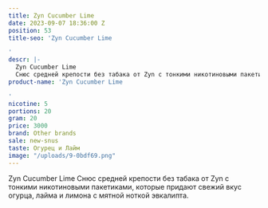 ```yaml
---
title: Zyn Cucumber Lime
date: 2023-09-07 18:36:00 Z
position: 53
title-seo: 'Zyn Cucumber Lime

'
descr: |-
  Zyn Cucumber Lime
  Снюс средней крепости без табака от Zyn с тонкими никотиновыми пакетиками, которые придают свежий вкус огурца, лайма и лимона с мятной ноткой эвкалипта.
product-name: 'Zyn Cucumber Lime

'
nicotine: 5
portions: 20
gram: 20
price: 3000
brand: Other brands
sale: new-snus
taste: Огурец и Лайм
image: "/uploads/9-0bdf69.png"
---
```


Zyn Cucumber Lime
Снюс средней крепости без табака от Zyn с тонкими никотиновыми пакетиками, которые придают свежий вкус огурца, лайма и лимона с мятной ноткой эвкалипта.